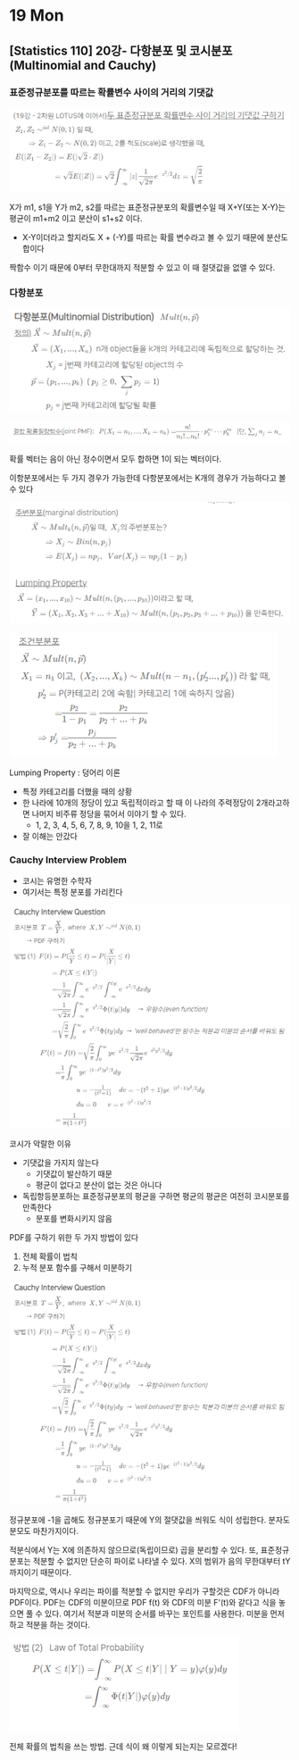 # 19 Mon

## \[Statistics 110\] 20강- 다항분포 및 코시분포\(Multinomial and Cauchy\)

### 표준정규분포를 따르는 확률변수 사이의 거리의 기댓값

![](../../.gitbook/assets/image%20%28463%29.png)

X가 m1, s1을 Y가 m2, s2를 따르는 표준정규분포의 확률변수일 때 X+Y\(또는 X-Y\)는 평균이 m1+m2 이고 분산이 s1+s2 이다.

* X-Y이더라고 할지라도 X + \(-Y\)를 따르는 확률 변수라고 볼 수 있기 때문에 분산도 합이다

짝함수 이기 때문에 0부터 무한대까지 적분할 수 있고 이 때 절댓값을 없앨 수 있다.

### 다항분포

![](../../.gitbook/assets/image%20%28456%29.png)

![](../../.gitbook/assets/image%20%28459%29.png)

확률 벡터는 음이 아닌 정수이면서 모두 합하면 1이 되는 벡터이다.

이항분포에서는 두 가지 경우가 가능한데 다항분포에서는 K개의 경우가 가능하다고 볼 수 있다 

![](../../.gitbook/assets/image%20%28460%29.png)

![](../../.gitbook/assets/image%20%28455%29.png)

Lumping Property : 덩어리 이론

* 특정 카테고리를 더했을 때의 상황
* 한 나라에 10개의 정당이 있고 독립적이라고 할 때 이 나라의 주력정당이 2개라고하면 나머지 비주류 정당을 묶어서 이야기 할 수 있다.
  * 1, 2, 3, 4, 5, 6, 7, 8, 9, 10을 1, 2, 11로
* 잘 이해는 안갔다

### Cauchy Interview Problem

* 코시는 유명한 수학자
* 여기서는 특정 분포를 가리킨다

![](../../.gitbook/assets/image%20%28461%29.png)

코시가 악랄한 이유

* 기댓값을 가지지 않는다
  * 기댓값이 발산하기 때문
  * 평균이 없다고 분산이 없는 것은 아니다
* 독립항등분포하는 표준정규분포의 평균을 구하면 평균의 평균은 여전히 코시분포를 만족한다
  * 분포를 변화시키지 않음

PDF를 구하기 위한 두 가지 방법이 있다

1. 전체 확률이 법칙
2. 누적 분포 함수를 구해서 미분하기

![](../../.gitbook/assets/image%20%28458%29.png)

정규분포에 -1을 곱해도 정규분포기 때문에 Y의 절댓값을 씌워도 식이 성립한다. 분자도 분모도 마찬가지이다.

적분식에서 Y는 X에 의존하지 않으므로\(독립이므로\) 곱을 분리할 수 있다. 또, 표준정규분포는 적분할 수 없지만 단순히 파이로 나타낼 수 있다. X의 범위가 음의 무한대부터 tY까지이기 때문이다.

마지막으로, 역시나 우리는 파이를 적분할 수 없지만 우리가 구할것은 CDF가 아니라 PDF이다. PDF는 CDF의 미분이므로 PDF f\(t\) 와 CDF의 미분 F'\(t\)와 같다고 식을 놓으면 풀 수 있다. 여기서 적분과 미분의 순서를 바꾸는 포인트를 사용한다. 미분을 먼저하고 적분을 하는 것이다.

![](../../.gitbook/assets/image%20%28457%29.png)

전체 확률의 법칙을 쓰는 방법.  근데 식이 왜 이렇게 되는지는 모르겠다!

